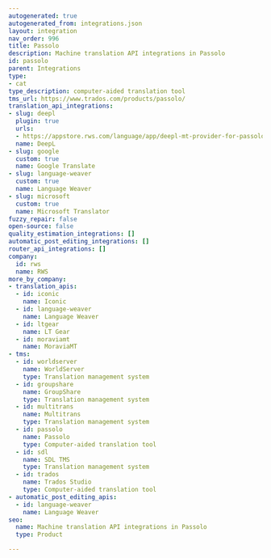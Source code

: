 ```yaml
---
autogenerated: true
autogenerated_from: integrations.json
layout: integration
nav_order: 996
title: Passolo
description: Machine translation API integrations in Passolo
id: passolo
parent: Integrations
type:
- cat
type_description: computer-aided translation tool
tms_url: https://www.trados.com/products/passolo/
translation_api_integrations:
- slug: deepl
  plugin: true
  urls:
  - https://appstore.rws.com/language/app/deepl-mt-provider-for-passolo/1088/
  name: DeepL
- slug: google
  custom: true
  name: Google Translate
- slug: language-weaver
  custom: true
  name: Language Weaver
- slug: microsoft
  custom: true
  name: Microsoft Translator
fuzzy_repair: false
open-source: false
quality_estimation_integrations: []
automatic_post_editing_integrations: []
router_api_integrations: []
company:
  id: rws
  name: RWS
more_by_company:
- translation_apis:
  - id: iconic
    name: Iconic
  - id: language-weaver
    name: Language Weaver
  - id: ltgear
    name: LT Gear
  - id: moraviamt
    name: MoraviaMT
- tms:
  - id: worldserver
    name: WorldServer
    type: Translation management system
  - id: groupshare
    name: GroupShare
    type: Translation management system
  - id: multitrans
    name: Multitrans
    type: Translation management system
  - id: passolo
    name: Passolo
    type: Computer-aided translation tool
  - id: sdl
    name: SDL TMS
    type: Translation management system
  - id: trados
    name: Trados Studio
    type: Computer-aided translation tool
- automatic_post_editing_apis:
  - id: language-weaver
    name: Language Weaver
seo:
  name: Machine translation API integrations in Passolo
  type: Product

---
```


